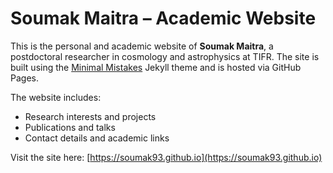 # Soumak Maitra – Academic Website

This is the personal and academic website of **Soumak Maitra**, a postdoctoral researcher in cosmology and astrophysics at TIFR. The site is built using the [Minimal Mistakes](https://mmistakes.github.io/minimal-mistakes/) Jekyll theme and is hosted via GitHub Pages.

The website includes:
- Research interests and projects
- Publications and talks
- Contact details and academic links

Visit the site here: [https://soumak93.github.io](https://soumak93.github.io)

